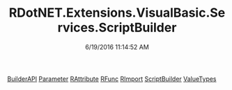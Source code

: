 ﻿---
title: RDotNET.Extensions.VisualBasic.Services.ScriptBuilder
date: 6/19/2016 11:14:52 AM
---

[BuilderAPI](T-RDotNET.Extensions.VisualBasic.Services.ScriptBuilder.BuilderAPI.html)
[Parameter](T-RDotNET.Extensions.VisualBasic.Services.ScriptBuilder.Parameter.html)
[RAttribute](T-RDotNET.Extensions.VisualBasic.Services.ScriptBuilder.RAttribute.html)
[RFunc](T-RDotNET.Extensions.VisualBasic.Services.ScriptBuilder.RFunc.html)
[RImport](T-RDotNET.Extensions.VisualBasic.Services.ScriptBuilder.RImport.html)
[ScriptBuilder](T-RDotNET.Extensions.VisualBasic.Services.ScriptBuilder.ScriptBuilder.html)
[ValueTypes](T-RDotNET.Extensions.VisualBasic.Services.ScriptBuilder.ValueTypes.html)
